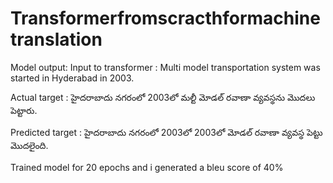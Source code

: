 # Transformerfromscracthformachinetranslation

Model output:
Input to transformer : Multi model transportation system was started in Hyderabad in 2003.

 Actual target : హైదరాబాదు నగరంలో 2003లో మల్టీ మోడల్ రవాణా వ్యవస్థను మొదలు పెట్టారు.

Predicted target : హైదరాబాదు నగరంలో 2003లో 2003లో మోడల్ రవాణా వ్యవస్థ పెట్టు మొదలైంది.


Trained model for 20 epochs and i generated a bleu score of 40% 
